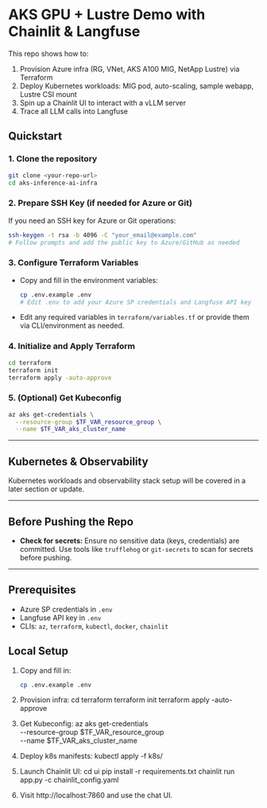 # AKS GPU + Lustre Demo with Chainlit & Langfuse

This repo shows how to:
1. Provision Azure infra (RG, VNet, AKS A100 MIG, NetApp Lustre) via Terraform
2. Deploy Kubernetes workloads: MIG pod, auto-scaling, sample webapp, Lustre CSI mount
3. Spin up a Chainlit UI to interact with a vLLM server
4. Trace all LLM calls into Langfuse

## Quickstart

### 1. Clone the repository
```bash
git clone <your-repo-url>
cd aks-inference-ai-infra
```

### 2. Prepare SSH Key (if needed for Azure or Git)
If you need an SSH key for Azure or Git operations:
```bash
ssh-keygen -t rsa -b 4096 -C "your_email@example.com"
# Follow prompts and add the public key to Azure/GitHub as needed
```

### 3. Configure Terraform Variables
- Copy and fill in the environment variables:
  ```bash
  cp .env.example .env
  # Edit .env to add your Azure SP credentials and Langfuse API key
  ```
- Edit any required variables in `terraform/variables.tf` or provide them via CLI/environment as needed.

### 4. Initialize and Apply Terraform
```bash
cd terraform
terraform init
terraform apply -auto-approve
```

### 5. (Optional) Get Kubeconfig
```bash
az aks get-credentials \
  --resource-group $TF_VAR_resource_group \
  --name $TF_VAR_aks_cluster_name
```

---

## Kubernetes & Observability
Kubernetes workloads and observability stack setup will be covered in a later section or update.

---

## Before Pushing the Repo
- **Check for secrets:** Ensure no sensitive data (keys, credentials) are committed. Use tools like `trufflehog` or `git-secrets` to scan for secrets before pushing.

---

## Prerequisites
- Azure SP credentials in `.env`
- Langfuse API key in `.env`
- CLIs: `az`, `terraform`, `kubectl`, `docker`, `chainlit`

## Local Setup
1. Copy and fill in:  
   ```bash
   cp .env.example .env

2.	Provision infra:
cd terraform
terraform init
terraform apply -auto-approve

3.	Get Kubeconfig:
az aks get-credentials \
  --resource-group $TF_VAR_resource_group \
  --name $TF_VAR_aks_cluster_name
	
4.	Deploy k8s manifests:
kubectl apply -f k8s/

5.	Launch Chainlit UI:
cd ui
pip install -r requirements.txt
chainlit run app.py -c chainlit_config.yaml

6.	Visit http://localhost:7860 and use the chat UI.

